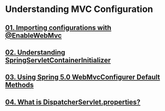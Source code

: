 # Understanding MVC Configuration

## [01. Importing configurations with @EnableWebMvc](01-enablewebmvc/README.md)

## [02. Understanding SpringServletContainerInitializer](02-springservletcontainerinitializer/README.md)

## [03. Using Spring 5.0 WebMvcConfigurer Default Methods](03-webmvcconfigurer-default-methods/README.md)

## [04. What is DispatcherServlet.properties?](04-dispatcherservlet-properties/README.md)

